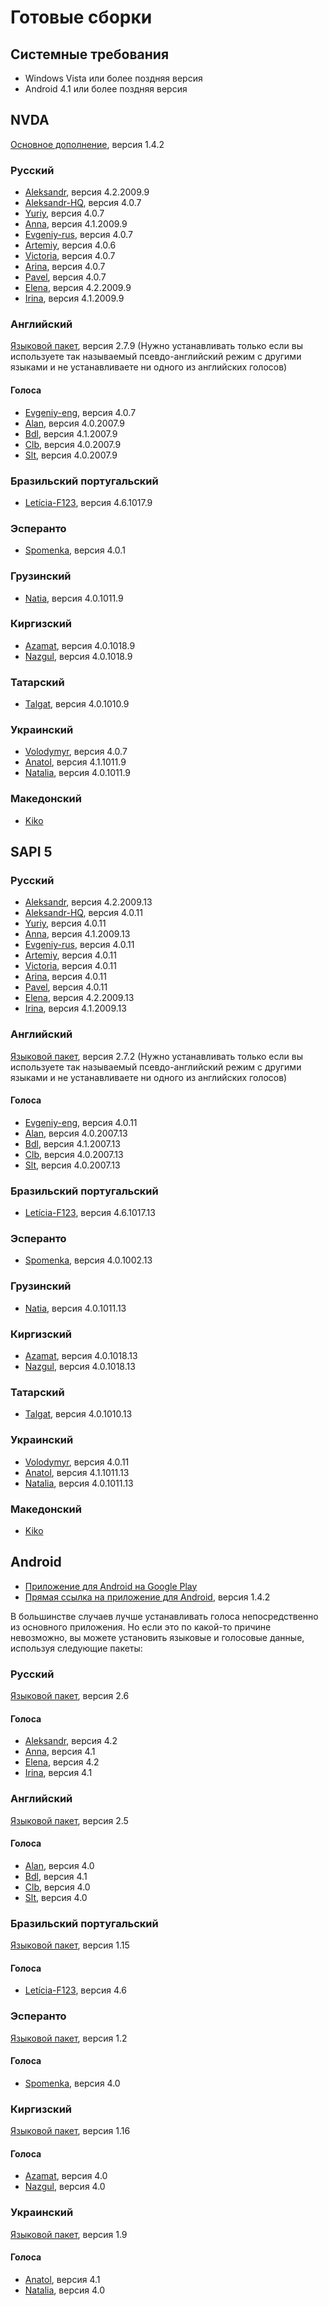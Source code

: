 <!-- markdownlint-disable MD013 -->
# Готовые сборки

## Системные требования

* Windows Vista или более поздняя версия
* Android 4.1 или более поздняя версия

## NVDA

[Основное дополнение](https://rhvoice.eu-central-1.linodeobjects.com/RHVoice-1.4.2.nvda-addon), версия 1.4.2

### Русский

* [Aleksandr](https://rhvoice.eu-central-1.linodeobjects.com/RHVoice-voice-Russian-Aleksandr-4.2.2009.9.nvda-addon), версия 4.2.2009.9
* [Aleksandr-HQ](https://rhvoice.su/downloads/?voice=aleksandr-hq&type=nvda), версия 4.0.7
* [Yuriy](https://rhvoice.su/downloads/?voice=yuriy&type=nvda), версия 4.0.7
* [Anna](https://rhvoice.eu-central-1.linodeobjects.com/RHVoice-voice-Russian-Anna-4.1.2009.9.nvda-addon), версия 4.1.2009.9
* [Evgeniy-rus](https://rhvoice.su/downloads/?voice=evgeniy-rus&type=nvda), версия 4.0.7
* [Artemiy](https://rhvoice.su/downloads/?voice=artemiy&type=nvda), версия 4.0.6
* [Victoria](https://rhvoice.su/downloads/?voice=victoria&type=nvda), версия 4.0.7
* [Arina](https://rhvoice.su/downloads/?voice=arina&type=nvda), версия 4.0.7
* [Pavel](https://rhvoice.su/downloads/?voice=pavel&type=nvda), версия 4.0.7
* [Elena](https://rhvoice.eu-central-1.linodeobjects.com/RHVoice-voice-Russian-Elena-4.2.2009.9.nvda-addon), версия 4.2.2009.9
* [Irina](https://rhvoice.eu-central-1.linodeobjects.com/RHVoice-voice-Russian-Irina-4.1.2009.9.nvda-addon), версия 4.1.2009.9

### Английский

[Языковой пакет](https://rhvoice.eu-central-1.linodeobjects.com/RHVoice-language-English-2.7.9.nvda-addon), версия 2.7.9 (Нужно устанавливать только если вы используете так называемый псевдо-английский режим с другими языками и не устанавливаете ни одного из английских голосов)

#### Голоса

* [Evgeniy-eng](https://rhvoice.su/downloads/?voice=evgeniy-eng&type=nvda), версия 4.0.7
* [Alan](https://rhvoice.eu-central-1.linodeobjects.com/RHVoice-voice-English-Alan-4.0.2007.9.nvda-addon), версия 4.0.2007.9
* [Bdl](https://rhvoice.eu-central-1.linodeobjects.com/RHVoice-voice-English-Bdl-4.1.2007.9.nvda-addon), версия 4.1.2007.9
* [Clb](https://rhvoice.eu-central-1.linodeobjects.com/RHVoice-voice-English-Clb-4.0.2007.9.nvda-addon), версия 4.0.2007.9
* [Slt](https://rhvoice.eu-central-1.linodeobjects.com/RHVoice-voice-English-Slt-4.0.2007.9.nvda-addon), версия 4.0.2007.9

### Бразильский португальский

* [Letícia-F123](https://rhvoice.eu-central-1.linodeobjects.com/RHVoice-Brazilian-Portuguese-voice-Leticia-F123-4.6.1017.9.nvda-addon), версия 4.6.1017.9

### Эсперанто

* [Spomenka](https://rhvoice.eu-central-1.linodeobjects.com/RHVoice-voice-Esperanto-Spomenka-4.0.1.nvda-addon), версия 4.0.1

### Грузинский

* [Natia](https://rhvoice.eu-central-1.linodeobjects.com/RHVoice-voice-Georgian-Natia-4.0.1011.9.nvda-addon), версия 4.0.1011.9

### Киргизский

* [Azamat](https://rhvoice.eu-central-1.linodeobjects.com/RHVoice-voice-Kyrgyz-Azamat-4.0.1018.9.nvda-addon), версия 4.0.1018.9
* [Nazgul](https://rhvoice.eu-central-1.linodeobjects.com/RHVoice-voice-Kyrgyz-Nazgul-4.0.1018.9.nvda-addon), версия 4.0.1018.9

### Татарский

* [Talgat](https://rhvoice.eu-central-1.linodeobjects.com/RHVoice-voice-Tatar-Talgat-4.0.1010.9.nvda-addon), версия 4.0.1010.9

### Украинский

* [Volodymyr](https://rhvoice.su/downloads/?voice=volodymyr&type=nvda), версия 4.0.7
* [Anatol](https://rhvoice.eu-central-1.linodeobjects.com/RHVoice-voice-Ukrainian-Anatol-4.1.1011.9.nvda-addon), версия 4.1.1011.9
* [Natalia](https://rhvoice.eu-central-1.linodeobjects.com/RHVoice-voice-Ukrainian-Natalia-4.0.1011.9.nvda-addon), версия 4.0.1011.9

### Македонский

* [Kiko](https://louderpages.org/kiko#nvda)

## SAPI 5

### Русский

* [Aleksandr](https://rhvoice.eu-central-1.linodeobjects.com/RHVoice-voice-Russian-Aleksandr-v4.2.2009.13-setup.exe), версия 4.2.2009.13
* [Aleksandr-HQ](https://rhvoice.su/downloads/?voice=aleksandr-hq&type=sapi), версия 4.0.11
* [Yuriy](https://rhvoice.su/downloads/?voice=yuriy&type=sapi), версия 4.0.11
* [Anna](https://rhvoice.eu-central-1.linodeobjects.com/RHVoice-voice-Russian-Anna-v4.1.2009.13-setup.exe), версия 4.1.2009.13
* [Evgeniy-rus](https://rhvoice.su/downloads/?voice=evgeniy-rus&type=sapi), версия 4.0.11
* [Artemiy](https://rhvoice.su/downloads/?voice=artemiy&type=sapi), версия 4.0.11
* [Victoria](https://rhvoice.su/downloads/?voice=victoria&type=sapi), версия 4.0.11
* [Arina](https://rhvoice.su/downloads/?voice=arina&type=sapi), версия 4.0.11
* [Pavel](https://rhvoice.su/downloads/?voice=arina&type=sapi), версия 4.0.11
* [Elena](https://rhvoice.eu-central-1.linodeobjects.com/RHVoice-voice-Russian-Elena-v4.2.2009.13-setup.exe), версия 4.2.2009.13
* [Irina](https://rhvoice.eu-central-1.linodeobjects.com/RHVoice-voice-Russian-Irina-v4.1.2009.13-setup.exe), версия 4.1.2009.13

### Английский

[Языковой пакет](https://rhvoice.eu-central-1.linodeobjects.com/RHVoice-language-English-v2.7.2-setup.msi), версия 2.7.2 (Нужно устанавливать только если вы используете так называемый псевдо-английский режим с другими языками и не устанавливаете ни одного из английских голосов)

#### Голоса

* [Evgeniy-eng](https://rhvoice.su/downloads/?voice=evgeniy-eng&type=sapi), версия 4.0.11
* [Alan](https://rhvoice.eu-central-1.linodeobjects.com/RHVoice-voice-English-Alan-v4.0.2007.13-setup.exe), версия 4.0.2007.13
* [Bdl](https://rhvoice.eu-central-1.linodeobjects.com/RHVoice-voice-English-Bdl-v4.1.2007.13-setup.exe), версия 4.1.2007.13
* [Clb](https://rhvoice.eu-central-1.linodeobjects.com/RHVoice-voice-English-Clb-v4.0.2007.13-setup.exe), версия 4.0.2007.13
* [Slt](https://rhvoice.eu-central-1.linodeobjects.com/RHVoice-voice-English-Slt-v4.0.2007.13-setup.exe), версия 4.0.2007.13

### Бразильский португальский

* [Letícia-F123](https://rhvoice.eu-central-1.linodeobjects.com/RHVoice-Brazilian-Portuguese-voice-Leticia-F123-v4.6.1017.13-setup.exe), версия 4.6.1017.13

### Эсперанто

* [Spomenka](https://rhvoice.eu-central-1.linodeobjects.com/RHVoice-voice-Esperanto-Spomenka-v4.0.1002.13-setup.exe), версия 4.0.1002.13

### Грузинский

* [Natia](https://rhvoice.eu-central-1.linodeobjects.com/RHVoice-voice-Georgian-Natia-v4.0.1011.13-setup.exe), версия 4.0.1011.13

### Киргизский

* [Azamat](https://rhvoice.eu-central-1.linodeobjects.com/RHVoice-voice-Kyrgyz-Azamat-v4.0.1018.13-setup.exe), версия 4.0.1018.13
* [Nazgul](https://rhvoice.eu-central-1.linodeobjects.com/RHVoice-voice-Kyrgyz-Nazgul-v4.0.1018.13-setup.exe), версия 4.0.1018.13

### Татарский

* [Talgat](https://rhvoice.eu-central-1.linodeobjects.com/RHVoice-voice-Tatar-Talgat-v4.0.1010.13-setup.exe), версия 4.0.1010.13

### Украинский

* [Volodymyr](https://rhvoice.su/downloads/?voice=volodymyr&type=sapi), версия 4.0.11
* [Anatol](https://rhvoice.eu-central-1.linodeobjects.com/RHVoice-voice-Ukrainian-Anatol-v4.1.1011.13-setup.exe), версия 4.1.1011.13
* [Natalia](https://rhvoice.eu-central-1.linodeobjects.com/RHVoice-voice-Ukrainian-Natalia-v4.0.1011.13-setup.exe), версия 4.0.1011.13

### Македонский

* [Kiko](https://louderpages.org/kiko#sapi)

## Android

* [Приложение для Android на Google Play](https://play.google.com/store/apps/details?id=com.github.olga_yakovleva.rhvoice.android)
* [Прямая ссылка на приложение для Android](https://rhvoice.eu-central-1.linodeobjects.com/RHVoice-v1.4.2.apk), версия 1.4.2

В большинстве случаев лучше устанавливать голоса непосредственно из основного приложения. Но если это по какой-то причине невозможно, вы можете установить языковые и голосовые данные, используя следующие пакеты:

### Русский

[Языковой пакет](https://rhvoice.eu-central-1.linodeobjects.com/RHVoice-language-Russian-v2.6.apk), версия 2.6

#### Голоса

* [Aleksandr](https://rhvoice.eu-central-1.linodeobjects.com/RHVoice-voice-Russian-Aleksandr-v4.2.apk), версия 4.2
* [Anna](https://rhvoice.eu-central-1.linodeobjects.com/RHVoice-voice-Russian-Anna-v4.1.apk), версия 4.1
* [Elena](https://rhvoice.eu-central-1.linodeobjects.com/RHVoice-voice-Russian-Elena-v4.2.apk), версия 4.2
* [Irina](https://rhvoice.eu-central-1.linodeobjects.com/RHVoice-voice-Russian-Irina-v4.1.apk), версия 4.1

### Английский

[Языковой пакет](https://rhvoice.eu-central-1.linodeobjects.com/RHVoice-language-English-v2.5.apk), версия 2.5

#### Голоса

* [Alan](https://rhvoice.eu-central-1.linodeobjects.com/RHVoice-voice-English-Alan-v4.0.apk), версия 4.0
* [Bdl](https://rhvoice.eu-central-1.linodeobjects.com/RHVoice-voice-English-Bdl-v4.1.apk), версия 4.1
* [Clb](https://rhvoice.eu-central-1.linodeobjects.com/RHVoice-voice-English-Clb-v4.0.apk), версия 4.0
* [Slt](https://rhvoice.eu-central-1.linodeobjects.com/RHVoice-voice-English-Slt-v4.0.apk), версия 4.0

### Бразильский португальский

[Языковой пакет](https://rhvoice.eu-central-1.linodeobjects.com/RHVoice-F123-Brazilian-Portuguese-language-v1.15.apk), версия 1.15

#### Голоса

* [Letícia-F123](https://f123.org/leticia/download/Android/apk/RHVoice-Brazilian-Portuguese-voice-Leticia-F123-v4.6.apk), версия 4.6

### Эсперанто

[Языковой пакет](https://rhvoice.eu-central-1.linodeobjects.com/RHVoice-language-Esperanto-v1.2.apk), версия 1.2

#### Голоса

* [Spomenka](https://rhvoice.eu-central-1.linodeobjects.com/RHVoice-voice-Esperanto-Spomenka-v4.0.apk), версия 4.0

### Киргизский

[Языковой пакет](https://rhvoice.eu-central-1.linodeobjects.com/RHVoice-language-Kyrgyz-v1.16.apk), версия 1.16

#### Голоса

* [Azamat](https://rhvoice.eu-central-1.linodeobjects.com/RHVoice-voice-Kyrgyz-Azamat-v4.0.apk), версия 4.0
* [Nazgul](https://rhvoice.eu-central-1.linodeobjects.com/RHVoice-voice-Kyrgyz-Nazgul-v4.0.apk), версия 4.0

### Украинский

[Языковой пакет](https://rhvoice.eu-central-1.linodeobjects.com/RHVoice-language-Ukrainian-v1.9.apk), версия 1.9

#### Голоса

* [Anatol](https://rhvoice.eu-central-1.linodeobjects.com/RHVoice-voice-Ukrainian-Anatol-v4.1.apk), версия 4.1
* [Natalia](https://rhvoice.eu-central-1.linodeobjects.com/RHVoice-voice-Ukrainian-Natalia-v4.0.apk), версия 4.0
